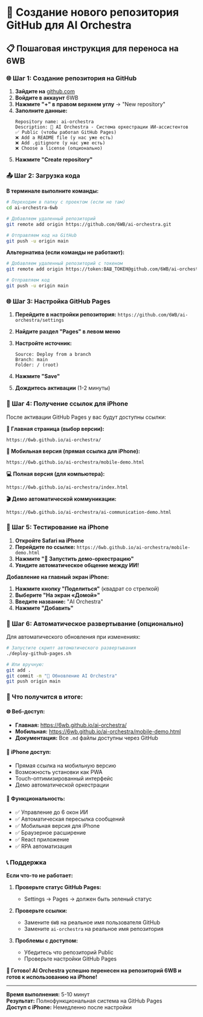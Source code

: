 # 🚀 Создание нового репозитория GitHub для AI Orchestra

## 📋 Пошаговая инструкция для переноса на 6WB

### 🌐 Шаг 1: Создание репозитория на GitHub

1. **Зайдите на** [github.com](https://github.com)
2. **Войдите в аккаунт** 6WB
3. **Нажмите "+" в правом верхнем углу** → "New repository"
4. **Заполните данные:**
   ```
   Repository name: ai-orchestra
   Description: 🎼 AI Orchestra - Система оркестрации ИИ-ассистентов
   ✅ Public (чтобы работал GitHub Pages)
   ❌ Add a README file (у нас уже есть)
   ❌ Add .gitignore (у нас уже есть)
   ❌ Choose a license (опционально)
   ```
5. **Нажмите "Create repository"**

### 📤 Шаг 2: Загрузка кода

**В терминале выполните команды:**

```bash
# Переходим в папку с проектом (если не там)
cd ai-orchestra-6wb

# Добавляем удаленный репозиторий
git remote add origin https://github.com/6WB/ai-orchestra.git

# Отправляем код на GitHub
git push -u origin main
```

**Альтернатива (если команды не работают):**

```bash
# Добавляем удаленный репозиторий с токеном
git remote add origin https://token:ВАШ_ТОКЕН@github.com/6WB/ai-orchestra.git

# Отправляем код
git push -u origin main
```

### 🌐 Шаг 3: Настройка GitHub Pages

1. **Перейдите в настройки репозитория:**
   `https://github.com/6WB/ai-orchestra/settings`

2. **Найдите раздел "Pages" в левом меню**

3. **Настройте источник:**
   ```
   Source: Deploy from a branch
   Branch: main
   Folder: / (root)
   ```

4. **Нажмите "Save"**

5. **Дождитесь активации** (1-2 минуты)

### 📱 Шаг 4: Получение ссылок для iPhone

После активации GitHub Pages у вас будут доступны ссылки:

**🎼 Главная страница (выбор версии):**
```
https://6wb.github.io/ai-orchestra/
```

**📱 Мобильная версия (прямая ссылка для iPhone):**
```
https://6wb.github.io/ai-orchestra/mobile-demo.html
```

**💻 Полная версия (для компьютера):**
```
https://6wb.github.io/ai-orchestra/index.html
```

**🎬 Демо автоматической коммуникации:**
```
https://6wb.github.io/ai-orchestra/ai-communication-demo.html
```

### 📲 Шаг 5: Тестирование на iPhone

1. **Откройте Safari на iPhone**
2. **Перейдите по ссылке:** `https://6wb.github.io/ai-orchestra/mobile-demo.html`
3. **Нажмите "🎼 Запустить демо-оркестрацию"**
4. **Увидите автоматическое общение между ИИ!**

**Добавление на главный экран iPhone:**
1. **Нажмите кнопку "Поделиться"** (квадрат со стрелкой)
2. **Выберите "На экран «Домой»"**
3. **Введите название:** "AI Orchestra"
4. **Нажмите "Добавить"**

### 🔧 Шаг 6: Автоматическое развертывание (опционально)

Для автоматического обновления при изменениях:

```bash
# Запустите скрипт автоматического развертывания
./deploy-github-pages.sh

# Или вручную:
git add .
git commit -m "🎼 Обновление AI Orchestra"
git push origin main
```

### 🎯 Что получится в итоге:

#### 🌐 **Веб-доступ:**
- **Главная:** https://6wb.github.io/ai-orchestra/
- **Мобильная:** https://6wb.github.io/ai-orchestra/mobile-demo.html
- **Документация:** Все `.md` файлы доступны через GitHub

#### 📱 **iPhone доступ:**
- Прямая ссылка на мобильную версию
- Возможность установки как PWA
- Touch-оптимизированный интерфейс
- Демо автоматической оркестрации

#### 🔧 **Функциональность:**
- ✅ Управление до 6 окон ИИ
- ✅ Автоматическая пересылка сообщений
- ✅ Мобильная версия для iPhone
- ✅ Браузерное расширение
- ✅ React приложение
- ✅ RPA автоматизация

### 📞 Поддержка

**Если что-то не работает:**

1. **Проверьте статус GitHub Pages:**
   - Settings → Pages → должен быть зеленый статус

2. **Проверьте ссылки:**
   - Замените `6WB` на реальное имя пользователя GitHub
   - Замените `ai-orchestra` на реальное имя репозитория

3. **Проблемы с доступом:**
   - Убедитесь что репозиторий Public
   - Проверьте настройки GitHub Pages

**🎉 Готово! AI Orchestra успешно перенесен на репозиторий 6WB и готов к использованию на iPhone!**

---

**Время выполнения:** 5-10 минут  
**Результат:** Полнофункциональная система на GitHub Pages  
**Доступ с iPhone:** Немедленно после настройки